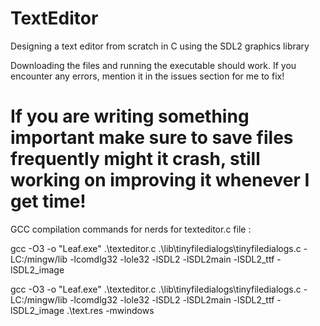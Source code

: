 # TextEditor
Designing a text editor from scratch in C using the SDL2 graphics library

Downloading the files and running the executable should work.
If you encounter any errors, mention it in the issues section for me to fix! 

# If you are writing something important make sure to save files frequently might it crash, still working on improving it whenever I get time!

GCC compilation commands for nerds for texteditor.c file : 

gcc -O3 -o "Leaf.exe" .\texteditor.c .\lib\tinyfiledialogs\tinyfiledialogs.c -LC:/mingw/lib -lcomdlg32 -lole32 -lSDL2 -lSDL2main -lSDL2_ttf -lSDL2_image 

gcc -O3 -o "Leaf.exe" .\texteditor.c .\lib\tinyfiledialogs\tinyfiledialogs.c -LC:/mingw/lib -lcomdlg32 -lole32 -lSDL2 -lSDL2main -lSDL2_ttf -lSDL2_image .\text.res -mwindows 
